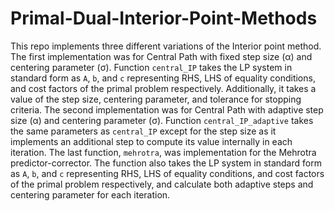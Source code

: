 # Primal-Dual-Interior-Point-Methods

This repo implements three different variations of the Interior point method. The first implementation was for Central Path with fixed step size (α) and centering parameter (σ). Function `central_IP` takes the LP system in standard form as `A`, `b`, and `c` representing RHS, LHS of equality conditions, and cost factors of the primal problem respectively. Additionally, it takes a value of the step size, centering parameter, and tolerance for stopping criteria. The second implementation was for Central Path with adaptive step size (α) and centering parameter (σ). Function `central_IP_adaptive` takes the same parameters as `central_IP` except for the step size as it implements an additional step to compute its value internally in each iteration. The last function, `mehrotra`, was implementation for the Mehrotra predictor-corrector. The function also takes the LP system in standard form as `A`, `b`, and `c` representing RHS, LHS of equality conditions, and cost factors of the primal problem respectively, and calculate both adaptive steps and centering parameter for each iteration.
